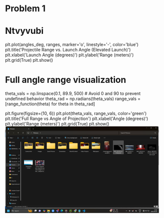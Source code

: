 # Problem 1


# Ntvyvubi
plt.plot(angles_deg, ranges, marker='o', linestyle='-', color='blue')
plt.title('Projectile Range vs. Launch Angle (Elevated Launch)')
plt.xlabel('Launch Angle (degrees)')
plt.ylabel('Range (meters)')
plt.grid(True)
plt.show()

# Full angle range visualization
theta_vals = np.linspace(0.1, 89.9, 500)  # Avoid 0 and 90 to prevent undefined behavior
theta_rad = np.radians(theta_vals)
range_vals = [range_function(theta) for theta in theta_rad]

plt.figure(figsize=(10, 6))
plt.plot(theta_vals, range_vals, color='green')
plt.title('Full Range vs Angle of Projection')
plt.xlabel('Angle (degrees)')
plt.ylabel('Range (meters)')
plt.grid(True)
plt.show()
![alt text](image.png)
